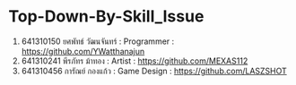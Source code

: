 # Top-Down-By-Skill_Issue
1. 641310150 ยศพัทธ์ วัฒนจันทร์ : Programmer : https://github.com/YWatthanajun
2. 641310241 พีรภัทร ม้าทอง : Artist : https://github.com/MEXAS112
3. 641310456 การัณย์ กองแก้ว : Game Design : https://github.com/LASZSHOT
